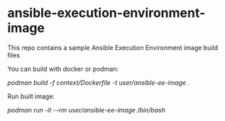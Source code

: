 # ansible-execution-environment-image
This repo contains a sample Ansible Execution Environment image build files

You can build with docker or podman:

*podman build -f context/Dockerfile -t user/ansible-ee-image .*

Run built image:

*podman run -it --rm user/ansible-ee-image /bin/bash*
